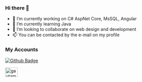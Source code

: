 ### Hi there 👋


- 🔭 I’m currently working on C# AspNet Core, MsSQL, Angular
- 🌱 I’m currently learning Java
- 💞️ I’m looking to collaborate on web design and development
- 📫 You can be contacted by the e-mail on my profile

### My Accounts

[![Github Badge](https://img.shields.io/badge/-Github-000?style=quare&labelColor=000&logo=Github&logoColor=white&link=link)]([link](https://github.com/Alparslan524?tab=repositories)) 
<p align="left">
<a href="[https://linkedin.com/in/gautamkrishnar](https://www.linkedin.com/feed/)" target="blank"><img align="center" src="https://raw.githubusercontent.com/rahuldkjain/github-profile-readme-generator/master/src/images/icons/Social/linked-in-alt.svg" alt="gautamkrishnar" height="30" width="40" /></a>

